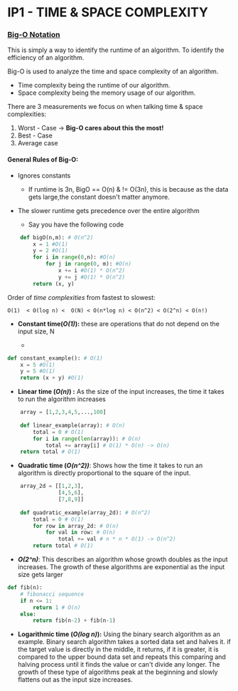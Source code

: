 # IP1 - TIME & SPACE COMPLEXITY

### <u>Big-O Notation</u>

This is simply a way to identify the runtime of an algorithm. To identify the efficiency of an algorithm. 

Big-O is used to analyze the time and space complexity of an algorithm. 

- Time complexity being the runtime of our algorithm.
- Space complexity being the memory usage of our algorithm.


There are 3 measurements we focus on when talking time & space complexities:

1. Worst - Case -> **Big-O cares about this the most!**
2. Best - Case
3. Average case

#### General Rules of Big-O:

- Ignores constants

  - If runtime is 3n, BigO == O(n) & != O(3n), this is because as the data gets large,the constant doesn't matter anymore.

- The slower runtime gets precedence over the entire algorithm

  - Say you have the following code

```python
    def bigO(n,m): # O(n^2)
        x = 1 #O(1)
        y = 2 #O(1)
        for i in range(0,n): #O(n)
            for j in range(0, m): #O(n)
                x += i #O(1) * O(n^2)
                y += j #O(1) * O(n^2)
        return (x, y)
```


Order of *time complexities* from fastest to slowest:


`O(1)  < O(log n) <  O(N) < O(n*log n) < O(n^2) < O(2^n) < O(n!)`

- **Constant time(*O(1)*):** these are operations that do not depend on the input size, N

  - 
```python
def constant_example(): # O(1)
	x = 5 #O(1)
	y = 5 #O(1)
	return (x + y) #O(1)
```


- **Linear time (*O(n)*) :** As the size of the input increases, the time it takes to run the algorithm increases

```python
    array = [1,2,3,4,5,...,100]
    
    def linear_example(array): # O(n)
        total = 0 # O(1)
        for i in range(len(array)): # O(n)
            total += array[i] # O(1) * O(n) -> O(n)
    return total # O(1)
```



- **Quadratic time (*O(n^2))***: Shows how the time it takes to run an algorithm is directly proportional to the square of the input. 

```python
    array_2d = [[1,2,3],
    			[4,5,6],
                [7,8,9]]
                
    def quadratic_example(array_2d): # O(n^2)
        total = 0 # O(1)
        for row in array_2d: # O(n)
            for val in row: # O(n)
                total += val # n * n * O(1) -> O(n^2)
        return total # O(1)
```


- ***O(2^n)***: This describes an algorithm whose growth doubles as the input increases. The growth of these algorithms are exponential as the input size gets larger

```python
def fib(n):
	# fibonacci sequence
	if n <= 1:
        return 1 # O(n)
    else:
        return fib(n-2) + fib(n-1)
```



- **Logarithmic time (*O(log n)*):**  Using the binary search algorithm as an example. Binary search algorithm takes a sorted data set and halves it. if the target value is directly in the middle, it returns, if it is greater, it is compared to the upper bound data set and repeats this comparing and halving process until it finds the value or can't divide any longer. The growth of these type of algorithms peak at the beginning and slowly flattens out as the input size increases. 